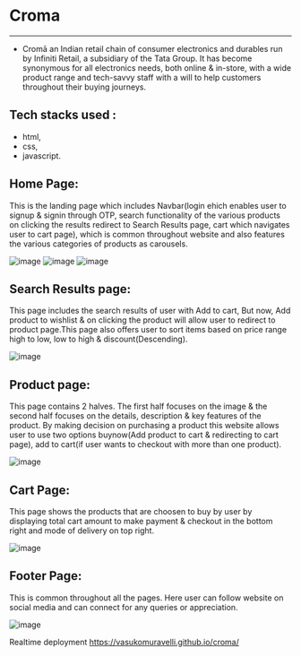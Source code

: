 # Croma
---
* Cromā an Indian retail chain of consumer electronics and durables run by Infiniti Retail, a subsidiary of the Tata Group. It has become synonymous for all electronics needs, both online & in-store, with a wide product range and tech-savvy staff with a will to help customers throughout their buying journeys.

## Tech stacks used :
* html,
* css, 
* javascript.

## Home Page:

 This is the landing page which includes Navbar(login ehich enables user to signup & signin through OTP, search functionality of the various products on clicking the results redirect to Search Results page, cart which navigates user to cart page), which is common throughout website and also features the various categories of products as carousels.
 
![image](https://user-images.githubusercontent.com/91777048/140697866-1a53da90-47c5-4e1e-8985-34a2646f0276.png)
![image](https://user-images.githubusercontent.com/91777048/140699439-c4e9c25f-a539-41d3-82f2-3b9a7788b236.png)
![image](https://user-images.githubusercontent.com/91777048/140699525-7d06579d-618e-4cd8-806b-32d1c55d38f3.png)

## Search Results page:

This page includes the search results of user with Add to cart, But now, Add product to wishlist & on clicking the product will allow user to redirect to product page.This page also offers user to sort items based on price range high to low, low to high & discount(Descending).

![image](https://user-images.githubusercontent.com/91777048/140700425-210f7721-f080-439a-a40b-921f620cd7de.png)

## Product page:

This page contains 2 halves. The first half focuses on the image & the second half focuses on the details, description & key features of the product. By making decision on purchasing a product this website allows user to use two options buynow(Add product to cart & redirecting to cart page), add to cart(if user wants to checkout with more than one product).

![image](https://user-images.githubusercontent.com/91777048/140701047-2188146a-6a34-4c80-8398-1a15f8f862cf.png)

## Cart Page:

This page shows the products that are choosen to buy by user by displaying total cart amount to make payment & checkout in the bottom right and mode of delivery on top right.

![image](https://user-images.githubusercontent.com/91777048/140702063-0b80203d-ed22-4a23-a9aa-2b907b26e854.png)

## Footer Page:

This is common throughout all the pages. Here user can follow website on social media and can connect for any queries or appreciation.

![image](https://user-images.githubusercontent.com/91777048/140702491-616fd8ef-728b-4814-b42f-1ddf1f240ab7.png)

Realtime deployment
https://vasukomuravelli.github.io/croma/
